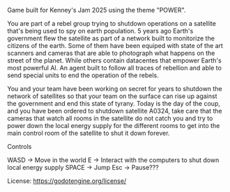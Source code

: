 Game built for Kenney's Jam 2025 using the theme "POWER". 

You are part of a rebel group trying to shutdown operations on a satellite that's being used to spy on earth population.
5 years ago Earth's government flew the satellite as part of a network built to monitorize the citizens of the earth. 
Some of them have been equiped with state of the art scanners and cameras that are able to photograph what happens on the street of the planet. While others contain datacentes that empower Earth's most powerful AI. An agent built to follow all traces of rebellion and able to send special units to end the operation of the rebels. 

You and your team have been working on secret for years to shutdown the network of satellites so that your team on the surface can rise up against the government and end this state of tyrany. 
Today is the day of the coup, and you have been ordered to shutdown satellite A0324, take care that the cameras that watch all rooms in the satellite do not catch you and try to power down the local energy supply for the different rooms to get into the main control room of the satellite to shut it down forever. 

Controls

WASD -> Move in the world
E -> Interact with the computers to shut down local energy supply
SPACE -> Jump
Esc -> Pause???

License: https://godotengine.org/license/

